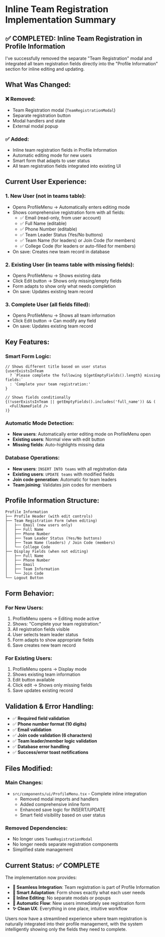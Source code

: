 # Inline Team Registration Implementation Summary

## ✅ **COMPLETED: Inline Team Registration in Profile Information**

I've successfully removed the separate "Team Registration" modal and integrated all team registration fields directly into the "Profile Information" section for inline editing and updating.

## What Was Changed:

### ❌ **Removed:**
- Team Registration modal (`TeamRegistrationModal`)
- Separate registration button
- Modal handlers and state
- External modal popup

### ✅ **Added:**
- Inline team registration fields in Profile Information
- Automatic editing mode for new users
- Smart form that adapts to user status
- All team registration fields integrated into existing UI

## Current User Experience:

### 1. **New User (not in teams table)**:
- Opens ProfileMenu → Automatically enters editing mode
- Shows comprehensive registration form with all fields:
  - ✅ Email (read-only, from user account)
  - ✅ Full Name (editable)
  - ✅ Phone Number (editable)
  - ✅ Team Leader Status (Yes/No buttons)
  - ✅ Team Name (for leaders) or Join Code (for members)
  - ✅ College Code (for leaders or auto-filled for members)
- On save: Creates new team record in database

### 2. **Existing User (in teams table with missing fields)**:
- Opens ProfileMenu → Shows existing data
- Click Edit button → Shows only missing/empty fields
- Form adapts to show only what needs completion
- On save: Updates existing team record

### 3. **Complete User (all fields filled)**:
- Opens ProfileMenu → Shows all team information
- Click Edit button → Can modify any field
- On save: Updates existing team record

## Key Features:

### **Smart Form Logic:**
```tsx
// Shows different title based on user status
{userExistsInTeam 
  ? `Please complete the following ${getEmptyFields().length} missing fields:`
  : 'Complete your team registration:'
}

// Shows fields conditionally
{(!userExistsInTeam || getEmptyFields().includes('full_name')) && (
  <FullNameField />
)}
```

### **Automatic Mode Detection:**
- **New users**: Automatically enter editing mode on ProfileMenu open
- **Existing users**: Normal view with edit button
- **Missing fields**: Auto-highlights missing data

### **Database Operations:**
- **New users**: `INSERT INTO teams` with all registration data
- **Existing users**: `UPDATE teams` with modified fields
- **Join code generation**: Automatic for team leaders
- **Team joining**: Validates join codes for members

## Profile Information Structure:

```
Profile Information
├── Profile Header (with edit controls)
├── Team Registration Form (when editing)
│   ├── Email (new users only)
│   ├── Full Name
│   ├── Phone Number  
│   ├── Team Leader Status (Yes/No buttons)
│   ├── Team Name (leaders) / Join Code (members)
│   └── College Code
├── Display Fields (when not editing)
│   ├── Full Name
│   ├── Phone Number
│   ├── Email
│   ├── Team Information
│   └── Join Code
└── Logout Button
```

## Form Behavior:

### **For New Users:**
1. ProfileMenu opens → Editing mode active
2. Shows: "Complete your team registration:"
3. All registration fields visible
4. User selects team leader status
5. Form adapts to show appropriate fields
6. Save creates new team record

### **For Existing Users:**
1. ProfileMenu opens → Display mode
2. Shows existing team information
3. Edit button available
4. Click edit → Shows only missing fields
5. Save updates existing record

## Validation & Error Handling:

- ✅ **Required field validation**
- ✅ **Phone number format (10 digits)**
- ✅ **Email validation**
- ✅ **Join code validation (6 characters)**
- ✅ **Team leader/member logic validation**
- ✅ **Database error handling**
- ✅ **Success/error toast notifications**

## Files Modified:

### **Main Changes:**
- `src/components/ui/ProfileMenu.tsx` - Complete inline integration
  - Removed modal imports and handlers
  - Added comprehensive inline form
  - Enhanced save logic for INSERT/UPDATE
  - Smart field visibility based on user status

### **Removed Dependencies:**
- No longer uses `TeamRegistrationModal`
- No longer needs separate registration components
- Simplified state management

## Current Status: ✅ **COMPLETE**

The implementation now provides:

- **🎯 Seamless Integration**: Team registration is part of Profile Information
- **🔄 Smart Adaptation**: Form shows exactly what each user needs
- **📝 Inline Editing**: No separate modals or popups
- **🚀 Automatic Flow**: New users immediately see registration form
- **✨ Clean UX**: Everything in one place, intuitive workflow

Users now have a streamlined experience where team registration is naturally integrated into their profile management, with the system intelligently showing only the fields they need to complete.